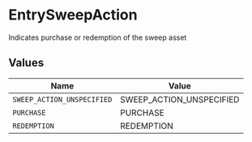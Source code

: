 # EntrySweepAction

Indicates purchase or redemption of the sweep asset


## Values

| Name                       | Value                      |
| -------------------------- | -------------------------- |
| `SWEEP_ACTION_UNSPECIFIED` | SWEEP_ACTION_UNSPECIFIED   |
| `PURCHASE`                 | PURCHASE                   |
| `REDEMPTION`               | REDEMPTION                 |